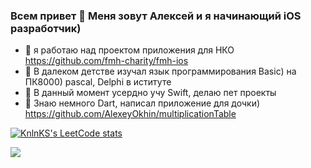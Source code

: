 ### Всем привет 👋 Меня зовут Алексей и я начинающий iOS разработчик)
- 🔭 я работаю над проектом приложения для НКО https://github.com/fmh-charity/fmh-ios
- 🌱 В далеком детстве изучал язык программирования Basic) на ПК8000) pascal, Delphi в иституте
- 🌱 В данный момент усердно учу Swift, делаю пет проекты
- 🤔 Знаю немного Dart, написал приложение для дочки) https://github.com/AlexeyOkhin/multiplicationTable

[![KnlnKS's LeetCode stats](https://leetcode-stats-six.vercel.app/api?username=djinsolobzik)](https://github.com/madushadhanushka/github-readme)

<img src="https://img.shields.io/static/v1?label=hello&message=world&color=green?style=plastic&logo=appveyor" />
<!--
**AlexeyOkhin/AlexeyOkhin** is a ✨ _special_ ✨ repository because its `README.md` (this file) appears on your GitHub profile.

Here are some ideas to get you started:

- 🔭 I’m currently working on ...
- 🌱 I’m currently learning ...
- 👯 I’m looking to collaborate on ...
- 🤔 I’m looking for help with ...
- 💬 Ask me about ...
- 📫 How to reach me: ...
- 😄 Pronouns: ...
- ⚡ Fun fact: ...
-->
